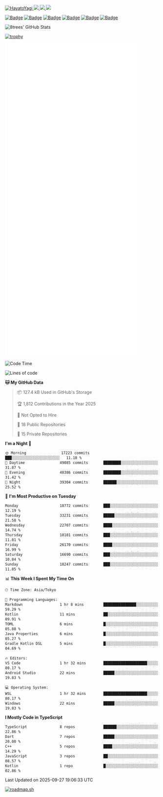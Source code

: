 <!-- Badges -->
<p>
  <a href="https://github.com/HayatoYagi/HayatoYagi/">
    <img src="https://komarev.com/ghpvc/?username=HayatoYagi" alt="HayatoYagi" />
  </a>
  <a href="https://github.com/HayatoYagi">
    <img height="20" src="https://img.shields.io/github/followers/HayatoYagi?label=follow&logo=github&style=flat" />
  </a>
  <a href="http://twitter.com/HayatoYagi1013">
    <img height="20" src="https://img.shields.io/twitter/follow/HayatoYagi1013?label=Twitter&logo=twitter&style=flat" />
  </a>
  <a href="https://roadmap.sh/u/hayatoy">
    <img height="20" src="https://img.shields.io/badge/Roadmap-000000?style=flat&logo=roadmap.sh&logoColor=white" />
  </a>
  
  [![Badge](https://cp-logo.vercel.app/atcoder/HayatoY?logo=true)](https://atcoder.jp/users/HayatoY)
  [![Badge](https://cp-logo.vercel.app/codeforces/HayatoY?logo=true)](http://codeforces.com/profile/HayatoY)
  [![Badge](https://cp-logo.vercel.app/topcoder/HayatoY1013?logo=true)](https://www.topcoder.com/members/HayatoY1013/details/?track=DATA_SCIENCE&subTrack=SRM)
  [![Badge](https://cp-logo.vercel.app/yukicoder/HayatoY?logo=true)](https://yukicoder.me/users/4386)
  [![Badge](https://cp-logo.vercel.app/leetcode/hayatoy1013?logo=true)](https://leetcode.com/hayatoy1013/)
  [![Badge](https://cp-logo.vercel.app/codechef/hayato_y?logo=true)](https://www.codechef.com/users/hayato_y)
  
</p>

<!-- GitHub Readme Stats -->
<p>
  <img alt="8trees' GitHub Stats" height="150px" src="https://github-readme-stats-sigma-beige-26.vercel.app/api?username=HayatoYagi&count_private=true&show_icons=true&theme=merko&include_all_commits=true">
<!--   <img alt="Top Langs" height="150px" src="https://github-readme-stats-sigma-beige-26.vercel.app/api/top-langs/?username=HayatoYagi&theme=merko&layout=compact"> -->
</p>

[![trophy](https://github-profile-trophy.vercel.app/?username=ryo-ma&theme=onedark)](https://github.com/ryo-ma/github-profile-trophy)

<!-- Metrics -->
<!-- ![Metrics](https://metrics.lecoq.io/HayatoYagi?template=classic&isocalendar=1&languages=1&achievements=1&tweets=1&base=header%2C%20activity%2C%20community%2C%20repositories%2C%20metadata&base.indepth=false&base.hireable=false&base.skip=false&isocalendar=false&isocalendar.duration=full-year&languages=false&languages.limit=8&languages.threshold=0%25&languages.other=false&languages.colors=github&languages.sections=most-used&languages.indepth=false&languages.analysis.timeout=15&languages.analysis.timeout.repositories=7.5&languages.categories=markup%2C%20programming&languages.recent.categories=markup%2C%20programming&languages.recent.load=300&languages.recent.days=14&achievements=false&achievements.threshold=C&achievements.secrets=true&achievements.display=detailed&achievements.limit=0&tweets=false&tweets.user=.user.twitter&tweets.attachments=false&tweets.limit=2&config.timezone=Asia%2FTokyo) -->
![Metrics](/github-metrics.svg)

<!--
<h3 align="left">Connect with me:</h3>
<p align="left">
<a href="https://twitter.com/hayatoyagi1013" target="blank"><img align="center" src="https://raw.githubusercontent.com/rahuldkjain/github-profile-readme-generator/master/src/images/icons/Social/twitter.svg" alt="hayatoyagi1013" height="30" width="40" /></a>
</p>

<h3 align="left">Languages and Tools:</h3>
<p align="left"> <a href="https://developer.android.com" target="_blank" rel="noreferrer"> <img src="https://raw.githubusercontent.com/devicons/devicon/master/icons/android/android-original-wordmark.svg" alt="android" width="40" height="40"/> </a> <a href="https://www.w3schools.com/cpp/" target="_blank" rel="noreferrer"> <img src="https://raw.githubusercontent.com/devicons/devicon/master/icons/cplusplus/cplusplus-original.svg" alt="cplusplus" width="40" height="40"/> </a> <a href="https://firebase.google.com/" target="_blank" rel="noreferrer"> <img src="https://www.vectorlogo.zone/logos/firebase/firebase-icon.svg" alt="firebase" width="40" height="40"/> </a> <a href="https://flutter.dev" target="_blank" rel="noreferrer"> <img src="https://www.vectorlogo.zone/logos/flutterio/flutterio-icon.svg" alt="flutter" width="40" height="40"/> </a> <a href="https://git-scm.com/" target="_blank" rel="noreferrer"> <img src="https://www.vectorlogo.zone/logos/git-scm/git-scm-icon.svg" alt="git" width="40" height="40"/> </a> <a href="https://kotlinlang.org" target="_blank" rel="noreferrer"> <img src="https://www.vectorlogo.zone/logos/kotlinlang/kotlinlang-icon.svg" alt="kotlin" width="40" height="40"/> </a> <a href="https://www.linux.org/" target="_blank" rel="noreferrer"> <img src="https://raw.githubusercontent.com/devicons/devicon/master/icons/linux/linux-original.svg" alt="linux" width="40" height="40"/> </a> <a href="https://www.python.org" target="_blank" rel="noreferrer"> <img src="https://raw.githubusercontent.com/devicons/devicon/master/icons/python/python-original.svg" alt="python" width="40" height="40"/> </a> <a href="https://www.typescriptlang.org/" target="_blank" rel="noreferrer"> <img src="https://raw.githubusercontent.com/devicons/devicon/master/icons/typescript/typescript-original.svg" alt="typescript" width="40" height="40"/> </a> <a href="https://unity.com/" target="_blank" rel="noreferrer"> <img src="https://www.vectorlogo.zone/logos/unity3d/unity3d-icon.svg" alt="unity" width="40" height="40"/> </a> </p>
-->

<!-- WakaTime Readme status -->
<!--START_SECTION:waka-->
![Code Time](http://img.shields.io/badge/Code%20Time-1%2C307%20hrs%205%20mins-blue)

![Lines of code](https://img.shields.io/badge/From%20Hello%20World%20I%27ve%20Written-72.6%20million%20lines%20of%20code-blue)

**🐱 My GitHub Data** 

> 📦 127.4 kB Used in GitHub's Storage 
 > 
> 🏆 1,812 Contributions in the Year 2025
 > 
> 🚫 Not Opted to Hire
 > 
> 📜 18 Public Repositories 
 > 
> 🔑 15 Private Repositories 
 > 
**I'm a Night 🦉** 

```text
🌞 Morning                17223 commits       ███░░░░░░░░░░░░░░░░░░░░░░   11.18 % 
🌆 Daytime                49085 commits       ████████░░░░░░░░░░░░░░░░░   31.87 % 
🌃 Evening                48386 commits       ████████░░░░░░░░░░░░░░░░░   31.42 % 
🌙 Night                  39304 commits       ██████░░░░░░░░░░░░░░░░░░░   25.52 % 
```
📅 **I'm Most Productive on Tuesday** 

```text
Monday                   18772 commits       ███░░░░░░░░░░░░░░░░░░░░░░   12.19 % 
Tuesday                  33231 commits       █████░░░░░░░░░░░░░░░░░░░░   21.58 % 
Wednesday                22707 commits       ████░░░░░░░░░░░░░░░░░░░░░   14.74 % 
Thursday                 18181 commits       ███░░░░░░░░░░░░░░░░░░░░░░   11.81 % 
Friday                   26170 commits       ████░░░░░░░░░░░░░░░░░░░░░   16.99 % 
Saturday                 16690 commits       ███░░░░░░░░░░░░░░░░░░░░░░   10.84 % 
Sunday                   18247 commits       ███░░░░░░░░░░░░░░░░░░░░░░   11.85 % 
```


📊 **This Week I Spent My Time On** 

```text
🕑︎ Time Zone: Asia/Tokyo

💬 Programming Languages: 
Markdown                 1 hr 8 mins         ███████████████░░░░░░░░░░   59.29 % 
Kotlin                   11 mins             ██░░░░░░░░░░░░░░░░░░░░░░░   09.91 % 
TOML                     6 mins              █░░░░░░░░░░░░░░░░░░░░░░░░   05.88 % 
Java Properties          6 mins              █░░░░░░░░░░░░░░░░░░░░░░░░   05.27 % 
Gradle Kotlin DSL        5 mins              █░░░░░░░░░░░░░░░░░░░░░░░░   04.69 % 

🔥 Editors: 
VS Code                  1 hr 32 mins        ████████████████████░░░░░   80.17 % 
Android Studio           22 mins             █████░░░░░░░░░░░░░░░░░░░░   19.83 % 

💻 Operating System: 
WSL                      1 hr 32 mins        ████████████████████░░░░░   80.17 % 
Windows                  22 mins             █████░░░░░░░░░░░░░░░░░░░░   19.83 % 
```

**I Mostly Code in TypeScript** 

```text
TypeScript               8 repos             ██████░░░░░░░░░░░░░░░░░░░   22.86 % 
Dart                     7 repos             █████░░░░░░░░░░░░░░░░░░░░   20.00 % 
C++                      5 repos             ████░░░░░░░░░░░░░░░░░░░░░   14.29 % 
JavaScript               3 repos             ██░░░░░░░░░░░░░░░░░░░░░░░   08.57 % 
Kotlin                   1 repo              █░░░░░░░░░░░░░░░░░░░░░░░░   02.86 % 
```




 Last Updated on 2025-09-27 19:06:33 UTC
<!--END_SECTION:waka-->

[![roadmap.sh](https://roadmap.sh/card/wide/679f7363d7c9b4cc8b39d51a?variant=dark)](https://roadmap.sh)
